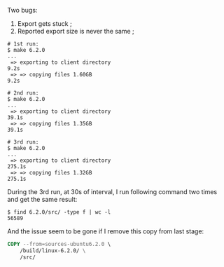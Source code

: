 Two bugs:

1. Export gets stuck ;
2. Reported export size is never the same ;

```
# 1st run:
$ make 6.2.0
...
 => exporting to client directory                                                                                                                                                        9.2s
 => => copying files 1.60GB                                                                                                                                                              9.2s

# 2nd run:
$ make 6.2.0
...
 => exporting to client directory                                                                                                                                                       39.1s
 => => copying files 1.35GB                                                                                                                                                             39.1s

# 3rd run:
$ make 6.2.0
...
 => exporting to client directory                                                                                                                                                      275.1s
 => => copying files 1.32GB                                                                                                                                                            275.1s
```

During the 3rd run, at 30s of interval, I run following command two times and get the same result:

```
$ find 6.2.0/src/ -type f | wc -l
56589
```

And the issue seem to be gone if I remove this copy from last stage:

```Dockerfile
COPY --from=sources-ubuntu6.2.0 \
    /build/linux-6.2.0/ \
    /src/
```
